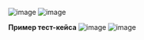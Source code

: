 ![image](https://github.com/AlisaGromova/My-portfolio/assets/143408277/4685bb80-9bab-46a9-a902-a165b0a4e7bc)
![image](https://github.com/AlisaGromova/My-portfolio/assets/143408277/2fd3cabd-96eb-49aa-b223-e61b0a3858c9)

**Пример тест-кейса**
![image](https://github.com/AlisaGromova/My-portfolio/assets/143408277/b803a3eb-763f-4441-9b31-a5a1ed946657)
![image](https://github.com/AlisaGromova/My-portfolio/assets/143408277/b6226e3f-f34a-4ea3-938e-9b43cf0dd518)
